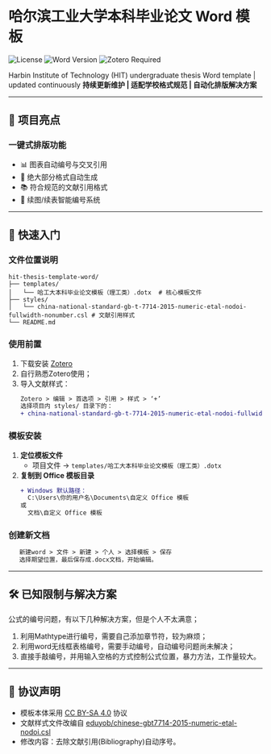 # 哈尔滨工业大学本科毕业论文 Word 模板

![License](https://img.shields.io/badge/license-CC_BY--SA_4.0-green) 
![Word Version](https://img.shields.io/badge/Word-2019%2B-blueviolet) 
![Zotero Required](https://img.shields.io/badge/Zotero-6.0%2B-FF6F00)

Harbin Institute of Technology (HIT) undergraduate thesis Word template | updated continuously​
​**持续更新维护 | 适配学校格式规范 | 自动化排版解决方案**

---

## 🌟 项目亮点

### 一键式排版功能
- 📊 图表自动编号与交叉引用  
- 📑 绝大部分格式自动生成  
- 📚 符合规范的文献引用格式
- 🔄 续图/续表智能编号系统
  
---

## 🚀 快速入门

### 文件位置说明
```tree
hit-thesis-template-word/
├── templates/
│   └── 哈工大本科毕业论文模板（理工类）.dotx  # 核心模板文件
├── styles/
│   └── china-national-standard-gb-t-7714-2015-numeric-etal-nodoi-fullwidth-nonumber.csl # 文献引用样式
└── README.md
```

### 使用前置
1. 下载安装 [Zotero](https://www.zotero.org/)
2. 自行熟悉Zotero使用；
3. 导入文献样式：
   ```diff
   Zotero > 编辑 > 首选项 > 引用 > 样式 > ‘+’
   选择项目内 styles/ 目录下的：
   + china-national-standard-gb-t-7714-2015-numeric-etal-nodoi-fullwidth-nonumber.csl
   ```

### 模板安装
1. ​**定位模板文件**​  
   - 项目文件 → `templates/哈工大本科毕业论文模板（理工类）.dotx`
2. ​**复制到 Office 模板目录**​  
   ```diff
   + Windows 默认路径：
     C:\Users\你的用户名\Documents\自定义 Office 模板
   或
     文档\自定义 Office 模板
   ```

### 创建新文档
```diff
   新建word > 文件 > 新建 > 个人 > 选择模板 > 保存
   选择期望位置，最后保存成.docx文档，开始编辑。
```

---

## 🛠️ 已知限制与解决方案

公式的编号问题，有以下几种解决方案，但是个人不太满意；
1. 利用Mathtype进行编号，需要自己添加章节符，较为麻烦；
2. 利用word无线框表格编号，需要手动编号，自动编号问题尚未解决；
3. 直接手敲编号，并用输入空格的方式控制公式位置，暴力方法，工作量较大。

---

## 📜 协议声明
- 模板本体采用 [CC BY-SA 4.0](https://creativecommons.org/licenses/by-sa/4.0/) 协议  
- 文献样式文件改编自 [eduyob/chinese-gbt7714-2015-numeric-etal-nodoi.csl](https://gitee.com/eduyob/citation-styles)
- 修改内容：去除文献引用(Bibliography)自动序号。
